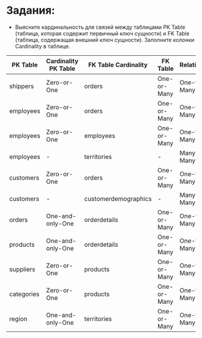 # Задания:
- Выясните кардинальность для связей между таблицами PK Table (таблица, которая содержит первичный ключ сущности) и FK Table (таблица, содержащая внешний ключ сущности). Заполните колонки Cardinality в таблице.

| PK Table      | Cardinality PK Table | FK Table	Cardinality | FK Table      | Relationship |
| ------------- | -------------------- | -------------------- | ------------- | ------------ |
| shippers    	 |   Zero-or-One        |orders    	           | One-or-Many   | One-to-Many  | 
| employees     |   Zero-or-One        |orders                | One-or-Many   | One-to-Many  | 
| employees     |   Zero-or-One        |employees             | One-or-Many   | One-to-Many  | 
| employees     |   -                  |territories           | -             | Many-to-Many | 
| customers     |   Zero-or-One        |orders                | One-or-Many   | One-to-Many  |  
| customers     |   -                  |customerdemographics  | -             | Many-to-Many | 
| orders        |   One-and-only-One   |orderdetails          | One-or-Many   | One-to-Many  | 
| products      |   One-and-only-One   |orderdetails          | One-or-Many   | One-to-Many  |  
| suppliers     |   Zero-or-One        |products              | One-or-Many   | One-to-Many  | 
| categories    |   Zero-or-One        |products              | One-or-Many   | One-to-Many  | 
| region        |   One-and-only-One   |territories           | One-or-Many   | One-to-Many  | 
				



		
